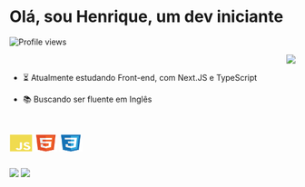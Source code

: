
<h1 align="left"> Olá, sou Henrique, um dev iniciante </h1>
	<p align="left"> <img src="https://komarev.com/ghpvc/?username=HenryAlbrecht&color=yellow" alt="Profile views" /></p>
<div>
	<img align="right" height="180em" src="https://github-readme-stats.vercel.app/api?username=HenryAlbrecht&show_icons=true&theme=dracula&include_all_commits=true&count_private=true"/>
</div>
<br>
<div>
	
- ⏳ Atualmente estudando Front-end, com Next.JS e TypeScript

- 📚 Buscando ser fluente em Inglês

</div><br>

<div style="display: inline_block"><br>
	<img align="center" alt="Js" height="30" width="40" src="https://raw.githubusercontent.com/devicons/devicon/master/icons/javascript/javascript-plain.svg">
	<img align="center" alt="HTML" height="30" width="40" src="https://raw.githubusercontent.com/devicons/devicon/master/icons/html5/html5-original.svg">
	<img align="center" alt="CSS" height="30" width="40" src="https://raw.githubusercontent.com/devicons/devicon/master/icons/css3/css3-original.svg">
</div>
	
  ##

<div>
	<a href="https://www.linkedin.com/in/henryferrial/" target="_blank"><img src="https://img.shields.io/badge/-LinkedIn-%230077B5?style=for-the-badge&logo=linkedin&logoColor=white" target="_blank"></a>
	<a href="mailto:henriqueferrial@gmail.com"> <img src="https://img.shields.io/badge/-Gmail-%23333?style=for-the-badge&logo=gmail&logoColor=white" target="_blank"></a>
</div>

                              
